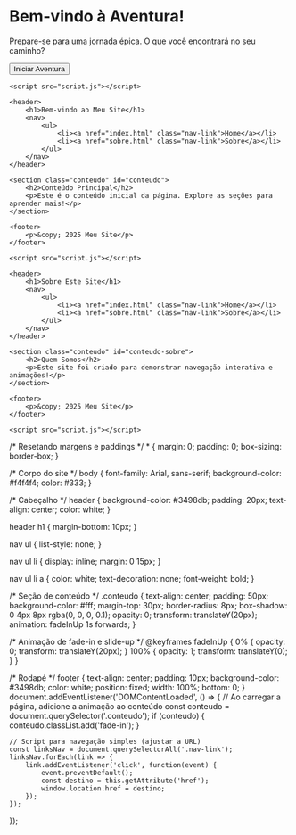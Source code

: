 <!DOCTYPE html>
<html lang="pt-br">
<head>
    <meta charset="UTF-8">
    <meta name="viewport" content="width=device-width, initial-scale=1.0">
    <title>Minha Aventura</title>
    <link rel="stylesheet" href="styles.css">
</head>
<body>
    <div class="tela-inicial">
        <h1>Bem-vindo à Aventura!</h1>
        <p>Prepare-se para uma jornada épica. O que você encontrará no seu caminho?</p>
        <button id="iniciarBtn">Iniciar Aventura</button>
    </div>

    <script src="script.js"></script>
</body>
</html>
<!DOCTYPE html>
<html lang="pt-BR">
<head>
    <meta charset="UTF-8">
    <meta name="viewport" content="width=device-width, initial-scale=1.0">
    <title>Meu Site Interativo</title>
    <link rel="stylesheet" href="estilos.css">
</head>
<body>

    <header>
        <h1>Bem-vindo ao Meu Site</h1>
        <nav>
            <ul>
                <li><a href="index.html" class="nav-link">Home</a></li>
                <li><a href="sobre.html" class="nav-link">Sobre</a></li>
            </ul>
        </nav>
    </header>

    <section class="conteudo" id="conteudo">
        <h2>Conteúdo Principal</h2>
        <p>Este é o conteúdo inicial da página. Explore as seções para aprender mais!</p>
    </section>

    <footer>
        <p>&copy; 2025 Meu Site</p>
    </footer>

    <script src="script.js"></script>
</body>
</html>
<!DOCTYPE html>
<html lang="pt-BR">
<head>
    <meta charset="UTF-8">
    <meta name="viewport" content="width=device-width, initial-scale=1.0">
    <title>Sobre - Meu Site</title>
    <link rel="stylesheet" href="estilos.css">
</head>
<body>

    <header>
        <h1>Sobre Este Site</h1>
        <nav>
            <ul>
                <li><a href="index.html" class="nav-link">Home</a></li>
                <li><a href="sobre.html" class="nav-link">Sobre</a></li>
            </ul>
        </nav>
    </header>

    <section class="conteudo" id="conteudo-sobre">
        <h2>Quem Somos</h2>
        <p>Este site foi criado para demonstrar navegação interativa e animações!</p>
    </section>

    <footer>
        <p>&copy; 2025 Meu Site</p>
    </footer>

    <script src="script.js"></script>
</body>
</html>
/* Resetando margens e paddings */
* {
    margin: 0;
    padding: 0;
    box-sizing: border-box;
}

/* Corpo do site */
body {
    font-family: Arial, sans-serif;
    background-color: #f4f4f4;
    color: #333;
}

/* Cabeçalho */
header {
    background-color: #3498db;
    padding: 20px;
    text-align: center;
    color: white;
}

header h1 {
    margin-bottom: 10px;
}

nav ul {
    list-style: none;
}

nav ul li {
    display: inline;
    margin: 0 15px;
}

nav ul li a {
    color: white;
    text-decoration: none;
    font-weight: bold;
}

/* Seção de conteúdo */
.conteudo {
    text-align: center;
    padding: 50px;
    background-color: #fff;
    margin-top: 30px;
    border-radius: 8px;
    box-shadow: 0 4px 8px rgba(0, 0, 0, 0.1);
    opacity: 0;
    transform: translateY(20px);
    animation: fadeInUp 1s forwards;
}

/* Animação de fade-in e slide-up */
@keyframes fadeInUp {
    0% {
        opacity: 0;
        transform: translateY(20px);
    }
    100% {
        opacity: 1;
        transform: translateY(0);
    }
}

/* Rodapé */
footer {
    text-align: center;
    padding: 10px;
    background-color: #3498db;
    color: white;
    position: fixed;
    width: 100%;
    bottom: 0;
}
document.addEventListener('DOMContentLoaded', () => {
    // Ao carregar a página, adicione a animação ao conteúdo
    const conteudo = document.querySelector('.conteudo');
    if (conteudo) {
        conteudo.classList.add('fade-in');
    }

    // Script para navegação simples (ajustar a URL)
    const linksNav = document.querySelectorAll('.nav-link');
    linksNav.forEach(link => {
        link.addEventListener('click', function(event) {
            event.preventDefault();
            const destino = this.getAttribute('href');
            window.location.href = destino;
        });
    });
});
